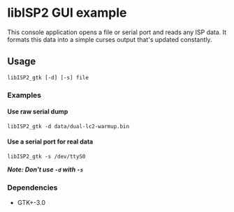 # libISP2 GUI example

This console application opens a file or serial port and reads any ISP data.
It formats this data into a simple curses output that's updated constantly.

<!--TODO: Add image -->

## Usage

`libISP2_gtk [-d] [-s] file`

### Examples

#### Use raw serial dump

`libISP2_gtk -d data/dual-lc2-warmup.bin`

#### Use a serial port for real data

`libISP2_gtk -s /dev/ttyS0`

***Note: Don't use `-d` with `-s`***

### Dependencies

* GTK+-3.0
